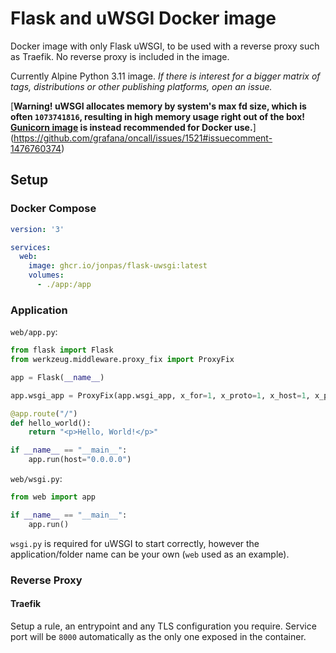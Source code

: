 # Flask and uWSGI Docker image

Docker image with only Flask uWSGI, to be used with a reverse proxy such as Traefik. No reverse proxy is included in the image.

Currently Alpine Python 3.11 image. _If there is interest for a bigger matrix of tags, distributions or other publishing platforms, open an issue._

[**Warning! uWSGI allocates memory by system's max fd size, which is often `1073741816`, resulting in high memory usage right out of the box! [Gunicorn image](https://github.com/jonpas/flask-gunicorn-docker) is instead recommended for Docker use.**](https://github.com/grafana/oncall/issues/1521#issuecomment-1476760374)


## Setup

### Docker Compose

```yml
version: '3'

services:
  web:
    image: ghcr.io/jonpas/flask-uwsgi:latest
    volumes:
      - ./app:/app
```


### Application

`web/app.py`:
```py
from flask import Flask
from werkzeug.middleware.proxy_fix import ProxyFix

app = Flask(__name__)

app.wsgi_app = ProxyFix(app.wsgi_app, x_for=1, x_proto=1, x_host=1, x_prefix=1)

@app.route("/")
def hello_world():
    return "<p>Hello, World!</p>"

if __name__ == "__main__":
    app.run(host="0.0.0.0")
```

`web/wsgi.py`:
```py
from web import app

if __name__ == "__main__":
    app.run()
```

`wsgi.py` is required for uWSGI to start correctly, however the application/folder name can be your own (`web` used as an example).

### Reverse Proxy

#### Traefik

Setup a rule, an entrypoint and any TLS configuration you require. Service port will be `8000` automatically as the only one exposed in the container.
